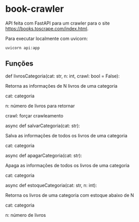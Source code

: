 # book-crawler
API feita com FastAPI para um crawler para o site https://books.toscrape.com/index.html.

Para executar localmente com uvicorn:
```
uvicorn api:app
```


## Funções
def livrosCategoria(cat: str, n: int, crawl: bool = False):

Retorna as informações de N livros de uma categoria

 cat: categoria
 
 n: número de livros para retornar
 
 crawl: forçar crawleamento
 


async def salvarCategoria(cat: str):

Salva as informações de todos os livros de uma categoria

 cat: categoria
 


async def apagarCategoria(cat: str):

Apaga as informações de todos os livros de uma categoria

 cat: categoria
 


async def estoqueCategoria(cat: str, n: int):

Retorna os livros de uma categoria com estoque abaixo de N

 cat: categoria
 
 n: número de livros
 
